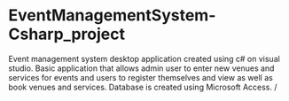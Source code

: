 # EventManagementSystem-Csharp_project
Event management system desktop application created using c# on visual studio. Basic application that allows admin user to enter new venues and services for events and users to register themselves and view as well as book venues and services. Database is created using Microsoft Access. /
